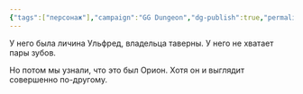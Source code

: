 ```yaml
---
{"tags":["персонаж"],"campaign":"GG Dungeon","dg-publish":true,"permalink":"/orion/","dgPassFrontmatter":true}
---
```


У него была личина Ульфред, владельца таверны. У него не хватает пары зубов. 

Но потом мы узнали, что это был Орион. Хотя он и выглядит совершенно по-другому.
